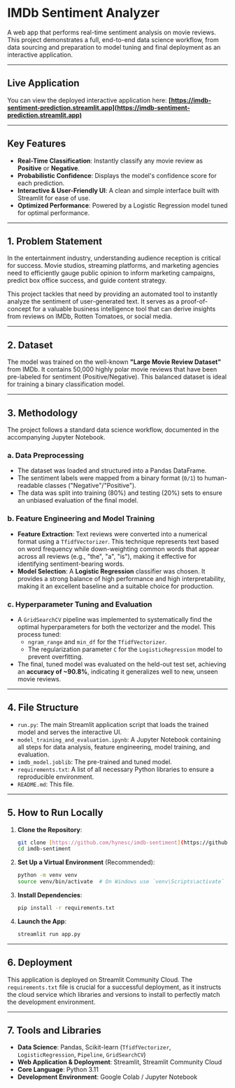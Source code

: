 # IMDb Sentiment Analyzer

A web app that performs real-time sentiment analysis on movie reviews. This project demonstrates a full, end-to-end data science workflow, from data sourcing and preparation to model tuning and final deployment as an interactive application.

---
## Live Application

You can view the deployed interactive application here:
**[https://imdb-sentiment-prediction.streamlit.app](https://imdb-sentiment-prediction.streamlit.app)**

---
## Key Features

-   **Real-Time Classification**: Instantly classify any movie review as **Positive** or **Negative**.
-   **Probabilistic Confidence**: Displays the model's confidence score for each prediction.
-   **Interactive & User-Friendly UI**: A clean and simple interface built with Streamlit for ease of use.
-   **Optimized Performance**: Powered by a Logistic Regression model tuned for optimal performance.

---
## 1. Problem Statement

In the entertainment industry, understanding audience reception is critical for success. Movie studios, streaming platforms, and marketing agencies need to efficiently gauge public opinion to inform marketing campaigns, predict box office success, and guide content strategy.

This project tackles that need by providing an automated tool to instantly analyze the sentiment of user-generated text. It serves as a proof-of-concept for a valuable business intelligence tool that can derive insights from reviews on IMDb, Rotten Tomatoes, or social media.

---
## 2. Dataset

The model was trained on the well-known **"Large Movie Review Dataset"** from IMDb. It contains 50,000 highly polar movie reviews that have been pre-labeled for sentiment (Positive/Negative). This balanced dataset is ideal for training a binary classification model.

---
## 3. Methodology

The project follows a standard data science workflow, documented in the accompanying Jupyter Notebook.

### a. Data Preprocessing
-   The dataset was loaded and structured into a Pandas DataFrame.
-   The sentiment labels were mapped from a binary format (`0/1`) to human-readable classes ("Negative"/"Positive").
-   The data was split into training (80%) and testing (20%) sets to ensure an unbiased evaluation of the final model.

### b. Feature Engineering and Model Training
-   **Feature Extraction**: Text reviews were converted into a numerical format using a `TfidfVectorizer`. This technique represents text based on word frequency while down-weighting common words that appear across all reviews (e.g., "the", "a", "is"), making it effective for identifying sentiment-bearing words.
-   **Model Selection**: A **Logistic Regression** classifier was chosen. It provides a strong balance of high performance and high interpretability, making it an excellent baseline and a suitable choice for production.

### c. Hyperparameter Tuning and Evaluation
-   A `GridSearchCV` pipeline was implemented to systematically find the optimal hyperparameters for both the vectorizer and the model. This process tuned:
    -   `ngram_range` and `min_df` for the `TfidfVectorizer`.
    -   The regularization parameter `C` for the `LogisticRegression` model to prevent overfitting.
-   The final, tuned model was evaluated on the held-out test set, achieving an **accuracy of ~90.8%**, indicating it generalizes well to new, unseen movie reviews.

---
## 4. File Structure
-   `run.py`: The main Streamlit application script that loads the trained model and serves the interactive UI.
-   `model_training_and_evaluation.ipynb`: A Jupyter Notebook containing all steps for data analysis, feature engineering, model training, and evaluation.
-   `imdb_model.joblib`: The pre-trained and tuned model.
-   `requirements.txt`: A list of all necessary Python libraries to ensure a reproducible environment.
-   `README.md`: This file.

---
## 5. How to Run Locally

1.  **Clone the Repository**:
    ```bash
    git clone [https://github.com/hynesc/imdb-sentiment](https://github.com/hynesc/imdb-sentiment)
    cd imdb-sentiment
    ```

2.  **Set Up a Virtual Environment** (Recommended):
    ```bash
    python -m venv venv
    source venv/bin/activate  # On Windows use `venv\Scripts\activate`
    ```

3.  **Install Dependencies**:
    ```bash
    pip install -r requirements.txt
    ```

4.  **Launch the App**:
    ```bash
    streamlit run app.py
    ```

---
## 6. Deployment

This application is deployed on Streamlit Community Cloud. The `requirements.txt` file is crucial for a successful deployment, as it instructs the cloud service which libraries and versions to install to perfectly match the development environment.

---
## 7. Tools and Libraries

-   **Data Science**: Pandas, Scikit-learn (`TfidfVectorizer`, `LogisticRegression`, `Pipeline`, `GridSearchCV`)
-   **Web Application & Deployment**: Streamlit, Streamlit Community Cloud
-   **Core Language**: Python 3.11
-   **Development Environment**: Google Colab / Jupyter Notebook
